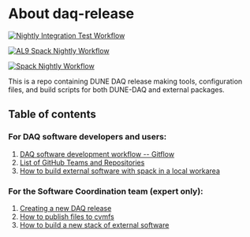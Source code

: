 # About daq-release


[![Nightly Integration Test Workflow](https://github.com/DUNE-DAQ/daq-release/actions/workflows/nightly-integtest.yml/badge.svg)](https://github.com/DUNE-DAQ/daq-release/actions/workflows/nightly-integtest.yml)

[![AL9 Spack Nightly Workflow](https://github.com/DUNE-DAQ/daq-release/actions/workflows/nightly-spack-alma9.yml/badge.svg)](https://github.com/DUNE-DAQ/daq-release/actions/workflows/nightly-spack-alma9.yml)

[![Spack Nightly Workflow](https://github.com/DUNE-DAQ/daq-release/actions/workflows/nightly-spack-sl7.yml/badge.svg)](https://github.com/DUNE-DAQ/daq-release/actions/workflows/nightly-spack-sl7.yml)


This is a repo containing DUNE DAQ release making tools, configuration files, and build scripts for both DUNE-DAQ and external packages. 

## Table of contents

### For DAQ software developers and users:
1. [DAQ software development workflow -- Gitflow](development_workflow_gitflow.md)
2. [List of GitHub Teams and Repositories](team_repos.md)
3. [How to build external software with spack in a local workarea](Build-external-packages-with-spack-in-a-work-area.md)

### For the Software Coordination team (expert only):

1. [Creating a new DAQ release](create_release_spack.md)
2. [How to publish files to cvmfs](publish_to_cvmfs.md)
3. [How to build a new stack of external software](Build-new-external-software-stack.md)
